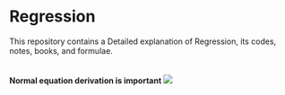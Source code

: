 # Regression

This repository contains a Detailed explanation of Regression, its codes, notes, books, and formulae.<br><br><br>
**Normal equation derivation is important** ![](https://media.geeksforgeeks.org/wp-content/uploads/Untitled-drawing-1-10.png)
